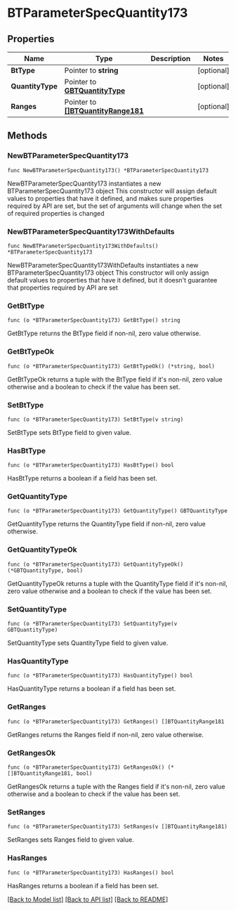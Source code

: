 # BTParameterSpecQuantity173

## Properties

Name | Type | Description | Notes
------------ | ------------- | ------------- | -------------
**BtType** | Pointer to **string** |  | [optional] 
**QuantityType** | Pointer to [**GBTQuantityType**](GBTQuantityType.md) |  | [optional] 
**Ranges** | Pointer to [**[]BTQuantityRange181**](BTQuantityRange181.md) |  | [optional] 

## Methods

### NewBTParameterSpecQuantity173

`func NewBTParameterSpecQuantity173() *BTParameterSpecQuantity173`

NewBTParameterSpecQuantity173 instantiates a new BTParameterSpecQuantity173 object
This constructor will assign default values to properties that have it defined,
and makes sure properties required by API are set, but the set of arguments
will change when the set of required properties is changed

### NewBTParameterSpecQuantity173WithDefaults

`func NewBTParameterSpecQuantity173WithDefaults() *BTParameterSpecQuantity173`

NewBTParameterSpecQuantity173WithDefaults instantiates a new BTParameterSpecQuantity173 object
This constructor will only assign default values to properties that have it defined,
but it doesn't guarantee that properties required by API are set

### GetBtType

`func (o *BTParameterSpecQuantity173) GetBtType() string`

GetBtType returns the BtType field if non-nil, zero value otherwise.

### GetBtTypeOk

`func (o *BTParameterSpecQuantity173) GetBtTypeOk() (*string, bool)`

GetBtTypeOk returns a tuple with the BtType field if it's non-nil, zero value otherwise
and a boolean to check if the value has been set.

### SetBtType

`func (o *BTParameterSpecQuantity173) SetBtType(v string)`

SetBtType sets BtType field to given value.

### HasBtType

`func (o *BTParameterSpecQuantity173) HasBtType() bool`

HasBtType returns a boolean if a field has been set.

### GetQuantityType

`func (o *BTParameterSpecQuantity173) GetQuantityType() GBTQuantityType`

GetQuantityType returns the QuantityType field if non-nil, zero value otherwise.

### GetQuantityTypeOk

`func (o *BTParameterSpecQuantity173) GetQuantityTypeOk() (*GBTQuantityType, bool)`

GetQuantityTypeOk returns a tuple with the QuantityType field if it's non-nil, zero value otherwise
and a boolean to check if the value has been set.

### SetQuantityType

`func (o *BTParameterSpecQuantity173) SetQuantityType(v GBTQuantityType)`

SetQuantityType sets QuantityType field to given value.

### HasQuantityType

`func (o *BTParameterSpecQuantity173) HasQuantityType() bool`

HasQuantityType returns a boolean if a field has been set.

### GetRanges

`func (o *BTParameterSpecQuantity173) GetRanges() []BTQuantityRange181`

GetRanges returns the Ranges field if non-nil, zero value otherwise.

### GetRangesOk

`func (o *BTParameterSpecQuantity173) GetRangesOk() (*[]BTQuantityRange181, bool)`

GetRangesOk returns a tuple with the Ranges field if it's non-nil, zero value otherwise
and a boolean to check if the value has been set.

### SetRanges

`func (o *BTParameterSpecQuantity173) SetRanges(v []BTQuantityRange181)`

SetRanges sets Ranges field to given value.

### HasRanges

`func (o *BTParameterSpecQuantity173) HasRanges() bool`

HasRanges returns a boolean if a field has been set.


[[Back to Model list]](../README.md#documentation-for-models) [[Back to API list]](../README.md#documentation-for-api-endpoints) [[Back to README]](../README.md)


